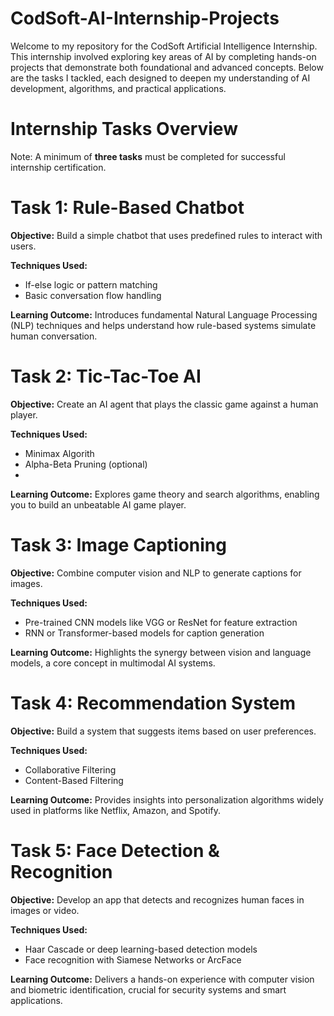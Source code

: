 # CodSoft-AI-Internship-Projects
Welcome to my repository for the CodSoft Artificial Intelligence Internship. This internship involved exploring key areas of AI by completing hands-on projects that demonstrate both foundational and advanced concepts. Below are the tasks I tackled, each designed to deepen my understanding of AI development, algorithms, and practical applications.
# Internship Tasks Overview
Note: A minimum of **three tasks** must be completed for successful internship certification.
# Task 1: Rule-Based Chatbot
**Objective:** Build a simple chatbot that uses predefined rules to interact with users.

**Techniques Used:**
- If-else logic or pattern matching
- Basic conversation flow handling

**Learning Outcome:** Introduces fundamental Natural Language Processing (NLP) techniques and helps understand how rule-based systems simulate human conversation.
# Task 2: Tic-Tac-Toe AI
**Objective:** Create an AI agent that plays the classic game against a human player.

**Techniques Used:**
- Minimax Algorith
- Alpha-Beta Pruning (optional)
- 
**Learning Outcome:** Explores game theory and search algorithms, enabling you to build an unbeatable AI game player.
# Task 3: Image Captioning
**Objective:** Combine computer vision and NLP to generate captions for images.

**Techniques Used:**
- Pre-trained CNN models like VGG or ResNet for feature extraction
- RNN or Transformer-based models for caption generation

**Learning Outcome:** Highlights the synergy between vision and language models, a core concept in multimodal AI systems.
# Task 4: Recommendation System
**Objective:** Build a system that suggests items based on user preferences.

**Techniques Used:**
- Collaborative Filtering
- Content-Based Filtering

**Learning Outcome:** Provides insights into personalization algorithms widely used in platforms like Netflix, Amazon, and Spotify.
# Task 5: Face Detection & Recognition
**Objective:** Develop an app that detects and recognizes human faces in images or video.

**Techniques Used:**
- Haar Cascade or deep learning-based detection models
- Face recognition with Siamese Networks or ArcFace

**Learning Outcome:** Delivers a hands-on experience with computer vision and biometric identification, crucial for security systems and smart applications.
